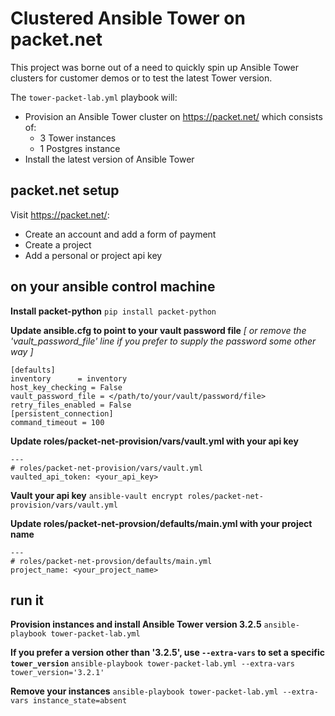 # Clustered Ansible Tower on packet.net
This project was borne out of a need to quickly spin up Ansible Tower clusters for customer demos or to test the latest Tower version.

The `tower-packet-lab.yml` playbook will:
- Provision an Ansible Tower cluster on https://packet.net/ which consists of:
	 - 3 Tower instances
	 - 1 Postgres instance
 - Install the latest version of Ansible Tower

## packet.net setup
  Visit https://packet.net/:
  - Create an account and add a form of payment
  - Create a project
   - Add a personal or project api key


##  on your ansible control machine
**Install packet-python**
```pip install packet-python```

**Update ansible.cfg to point to your vault password file**
*[ or remove the 'vault_password_file' line if you prefer to supply the password some other way ]*
```
[defaults]
inventory      = inventory
host_key_checking = False
vault_password_file = </path/to/your/vault/password/file>
retry_files_enabled = False
[persistent_connection]
command_timeout = 100
```
**Update roles/packet-net-provision/vars/vault.yml with your api key**
```
---
# roles/packet-net-provision/vars/vault.yml
vaulted_api_token: <your_api_key>
```

**Vault your api key**
```ansible-vault encrypt roles/packet-net-provision/vars/vault.yml```

**Update roles/packet-net-provsion/defaults/main.yml with your project name**
```
---
# roles/packet-net-provsion/defaults/main.yml
project_name: <your_project_name>
```

## run it
**Provision instances and install Ansible Tower version 3.2.5**
```ansible-playbook tower-packet-lab.yml```


**If you prefer a version other than '3.2.5', use `--extra-vars` to set a specific `tower_version`**
```ansible-playbook tower-packet-lab.yml --extra-vars tower_version='3.2.1'```

**Remove your instances**
```ansible-playbook tower-packet-lab.yml --extra-vars instance_state=absent```
